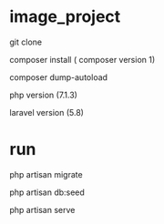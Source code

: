 # image_project

git clone

composer install ( composer version 1)

composer dump-autoload

php version (7.1.3)

laravel version (5.8)

# run
php artisan migrate

php artisan db:seed

php artisan serve
